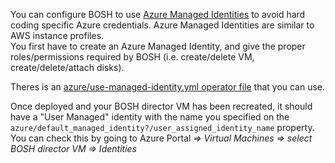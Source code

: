 You can configure BOSH to use [Azure Managed Identities](https://docs.microsoft.com/en-us/azure/active-directory/managed-identities-azure-resources/qs-configure-cli-windows-vm) to avoid hard coding specific Azure credentials.
Azure Managed Identities are similar to AWS instance profiles.  
You first have to create an Azure Managed Identity, and give the proper roles/permissions required by BOSH (i.e. create/delete VM, create/delete/attach disks).

Theres is an [azure/use-managed-identity.yml operator file](https://github.com/cloudfoundry/bosh-deployment/blob/master/azure/use-managed-identity.yml) that you can use.

Once deployed and your BOSH director VM has been recreated, it should have a "User Managed" identity with the name you specified on the ``azure/default_managed_identity?/user_assigned_identity_name`` property.  
You can check this by going to Azure Portal _=> Virtual Machines => select BOSH director VM => Identities_

